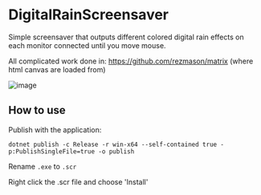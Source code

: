 # DigitalRainScreensaver

Simple screensaver that outputs different colored digital rain effects on each monitor connected until you move mouse.

All complicated work done in: https://github.com/rezmason/matrix (where html canvas are loaded from)

![image](https://github.com/user-attachments/assets/5db5981f-7205-42d1-afb7-0b3946d53e48)

## How to use

Publish with the application:
```
dotnet publish -c Release -r win-x64 --self-contained true -p:PublishSingleFile=true -o publish
```

Rename `.exe` to `.scr`

Right click the .scr file and choose 'Install'
